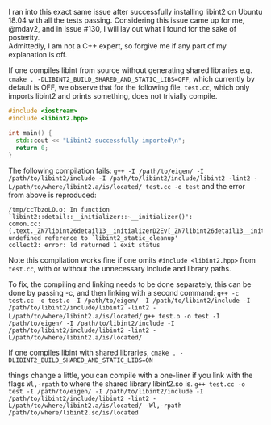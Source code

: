 I ran into this exact same issue after successfully installing libint2 on Ubuntu 18.04 with all the tests passing.
Considering this issue came up for me, @mdav2, and in issue #130, I will lay out what I found for the sake of posterity.  
Admittedly, I am not a C++ expert, so forgive me if any part of my explanation is off.

If one compiles libint from source without generating shared libraries e.g. 
`cmake . -DLIBINT2_BUILD_SHARED_AND_STATIC_LIBS=OFF`, which currently by default is OFF, we observe that for the following file, 
`test.cc`, which only imports libint2 and prints something, does not trivially compile.

```c++
#include <iostream>
#include <libint2.hpp>

int main() {
  std::cout << "Libint2 successfully imported\n";
  return 0;
}
```

The following compilation fails:
`g++ -I /path/to/eigen/ -I /path/to/libint2/include -I /path/to/libint2/include/libint2 -lint2 -L/path/to/where/libint2.a/is/located/ test.cc -o test`
and the error from above is reproduced:
```
/tmp/ccTbzoLO.o: In function `libint2::detail::__initializer::~__initializer()':
comon.cc:(.text._ZN7libint26detail13__initializerD2Ev[_ZN7libint26detail13__initializerD5Ev]+0xd): undefined reference to `libint2_static_cleanup'
collect2: error: ld returned 1 exit status
```

Note this compilation works fine if one omits `#include <libint2.hpp>` from `test.cc`, with or without the unnecessary include and library paths.

To fix, the compiling and linking needs to be done separately, this can be done by passing -c, and then linking with a second command:
`g++ -c test.cc -o test.o -I /path/to/eigen/ -I /path/to/libint2/include -I /path/to/libint2/include/libint2 -lint2 -L/path/to/where/libint2.a/is/located/`
`g++ test.o -o test -I /path/to/eigen/ -I /path/to/libint2/include -I /path/to/libint2/include/libint2 -lint2 -L/path/to/where/libint2.a/is/located/`

If one compiles libint with shared libraries,
`cmake . -DLIBINT2_BUILD_SHARED_AND_STATIC_LIBS=ON` 

things change a little, you can compile with a one-liner if you link with the flags `Wl,-rpath` to where the shared library libint2.so is. 
`g++ test.cc -o test -I /path/to/eigen/ -I /path/to/libint2/include -I /path/to/libint2/include/libint2 -lint2 -L/path/to/where/libint2.a/is/located/ -Wl,-rpath /path/to/where/libint2.so/is/located `


